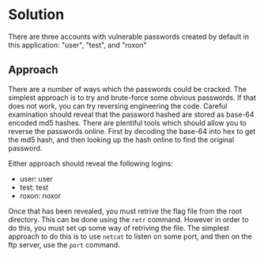 # Solution
There are three accounts with vulnerable passwords created by default in this application: "user", "test", and "roxon"

## Approach
There are a number of ways which the passwords could be cracked. The simplest approach is to try and brute-force some obvious passwords. If that does not work, you can try reversing engineering the code. Careful examination should reveal that the password hashed are stored as base-64 encoded md5 hashes. There are plentiful tools which should allow you to reverse the passwords online. First by decoding the base-64 into hex to get the md5 hash, and then looking up the hash online to find the original password.

Either approach should reveal the following logins:
 - user: user
 - test: test
 - roxon: noxor

Once that has been revealed, you must retrive the flag file from the root directory. This can be done using the `retr` command. However in order to do this, you must set up some way of retriving the file. The simplest approach to do this is to use `netcat` to listen on some port, and then on the ftp server, use the `port` command. 